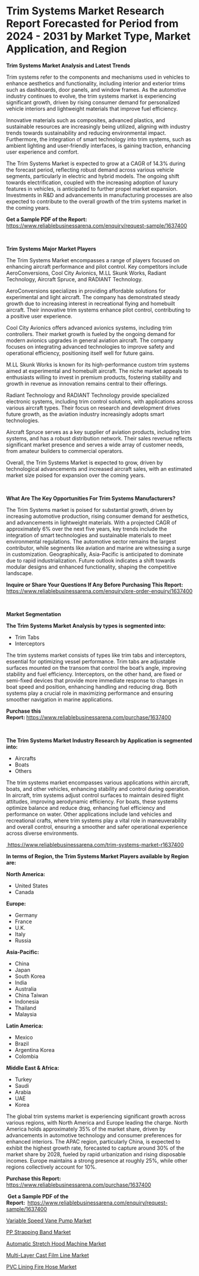 <p><h1>Trim Systems Market Research Report Forecasted for Period from 2024 -  2031 by Market Type, Market Application, and Region</h1></p><p><strong>Trim Systems Market Analysis and Latest Trends</strong></p>
<p><p>Trim systems refer to the components and mechanisms used in vehicles to enhance aesthetics and functionality, including interior and exterior trims such as dashboards, door panels, and window frames. As the automotive industry continues to evolve, the trim systems market is experiencing significant growth, driven by rising consumer demand for personalized vehicle interiors and lightweight materials that improve fuel efficiency.</p><p>Innovative materials such as composites, advanced plastics, and sustainable resources are increasingly being utilized, aligning with industry trends towards sustainability and reducing environmental impact. Furthermore, the integration of smart technology into trim systems, such as ambient lighting and user-friendly interfaces, is gaining traction, enhancing user experience and comfort.</p><p>The Trim Systems Market is expected to grow at a CAGR of 14.3% during the forecast period, reflecting robust demand across various vehicle segments, particularly in electric and hybrid models. The ongoing shift towards electrification, coupled with the increasing adoption of luxury features in vehicles, is anticipated to further propel market expansion. Investments in R&D and advancements in manufacturing processes are also expected to contribute to the overall growth of the trim systems market in the coming years.</p></p>
<p><strong>Get a Sample PDF of the Report:&nbsp;</strong> <a href="https://www.reliablebusinessarena.com/enquiry/request-sample/1637400?utm_campaign=1816&utm_medium=2&utm_source=Github&utm_content=ia&utm_term=01112024&utm_id=trim-systems">https://www.reliablebusinessarena.com/enquiry/request-sample/1637400</a></p>
<p>&nbsp;</p>
<p><strong>Trim Systems Major Market Players</strong></p>
<p><p>The Trim Systems Market encompasses a range of players focused on enhancing aircraft performance and pilot control. Key competitors include AeroConversions, Cool City Avionics, M.LL Skunk Works, Radiant Technology, Aircraft Spruce, and RADIANT Technology.</p><p>AeroConversions specializes in providing affordable solutions for experimental and light aircraft. The company has demonstrated steady growth due to increasing interest in recreational flying and homebuilt aircraft. Their innovative trim systems enhance pilot control, contributing to a positive user experience.</p><p>Cool City Avionics offers advanced avionics systems, including trim controllers. Their market growth is fueled by the ongoing demand for modern avionics upgrades in general aviation aircraft. The company focuses on integrating advanced technologies to improve safety and operational efficiency, positioning itself well for future gains.</p><p>M.LL Skunk Works is known for its high-performance custom trim systems aimed at experimental and homebuilt aircraft. The niche market appeals to enthusiasts willing to invest in premium products, fostering stability and growth in revenue as innovation remains central to their offerings.</p><p>Radiant Technology and RADIANT Technology provide specialized electronic systems, including trim control solutions, with applications across various aircraft types. Their focus on research and development drives future growth, as the aviation industry increasingly adopts smart technologies. </p><p>Aircraft Spruce serves as a key supplier of aviation products, including trim systems, and has a robust distribution network. Their sales revenue reflects significant market presence and serves a wide array of customer needs, from amateur builders to commercial operators.</p><p>Overall, the Trim Systems Market is expected to grow, driven by technological advancements and increased aircraft sales, with an estimated market size poised for expansion over the coming years.</p></p>
<p>&nbsp;</p>
<p><strong>What Are The Key Opportunities For Trim Systems Manufacturers?</strong></p>
<p><p>The Trim Systems market is poised for substantial growth, driven by increasing automotive production, rising consumer demand for aesthetics, and advancements in lightweight materials. With a projected CAGR of approximately 6% over the next five years, key trends include the integration of smart technologies and sustainable materials to meet environmental regulations. The automotive sector remains the largest contributor, while segments like aviation and marine are witnessing a surge in customization. Geographically, Asia-Pacific is anticipated to dominate due to rapid industrialization. Future outlook indicates a shift towards modular designs and enhanced functionality, shaping the competitive landscape.</p></p>
<p><strong>Inquire or Share Your Questions If Any Before Purchasing This Report:</strong> <a href="https://www.reliablebusinessarena.com/enquiry/pre-order-enquiry/1637400?utm_campaign=1816&utm_medium=2&utm_source=Github&utm_content=ia&utm_term=01112024&utm_id=trim-systems">https://www.reliablebusinessarena.com/enquiry/pre-order-enquiry/1637400</a></p>
<p>&nbsp;</p>
<p><strong>Market Segmentation</strong></p>
<p><strong>The Trim Systems Market Analysis by types is segmented into:</strong></p>
<p><ul><li>Trim Tabs</li><li>Interceptors</li></ul></p>
<p><p>The trim systems market consists of types like trim tabs and interceptors, essential for optimizing vessel performance. Trim tabs are adjustable surfaces mounted on the transom that control the boat’s angle, improving stability and fuel efficiency. Interceptors, on the other hand, are fixed or semi-fixed devices that provide more immediate response to changes in boat speed and position, enhancing handling and reducing drag. Both systems play a crucial role in maximizing performance and ensuring smoother navigation in marine applications.</p></p>
<p><strong>Purchase this Report:&nbsp;</strong><a href="https://www.reliablebusinessarena.com/purchase/1637400?utm_campaign=1816&utm_medium=2&utm_source=Github&utm_content=ia&utm_term=01112024&utm_id=trim-systems">https://www.reliablebusinessarena.com/purchase/1637400</a></p>
<p>&nbsp;</p>
<p><strong>The Trim Systems Market Industry Research by Application is segmented into:</strong></p>
<p><ul><li>Aircrafts</li><li>Boats</li><li>Others</li></ul></p>
<p><p>The trim systems market encompasses various applications within aircraft, boats, and other vehicles, enhancing stability and control during operation. In aircraft, trim systems adjust control surfaces to maintain desired flight attitudes, improving aerodynamic efficiency. For boats, these systems optimize balance and reduce drag, enhancing fuel efficiency and performance on water. Other applications include land vehicles and recreational crafts, where trim systems play a vital role in maneuverability and overall control, ensuring a smoother and safer operational experience across diverse environments.</p></p>
<p><a href="https://www.reliablebusinessarena.com/trim-systems-market-r1637400?utm_campaign=1816&utm_medium=2&utm_source=Github&utm_content=ia&utm_term=01112024&utm_id=trim-systems">&nbsp;https://www.reliablebusinessarena.com/trim-systems-market-r1637400</a></p>
<p><strong>In terms of Region, the Trim Systems Market Players available by Region are:</strong></p>
<p>
    <p> <strong> North America: </strong>
        <ul>
            <li>United States</li>
            <li>Canada</li>
        </ul>
        </p> 
    <p> <strong> Europe: </strong>
        <ul>
            <li>Germany</li>
            <li>France</li>
            <li>U.K.</li>
            <li>Italy</li>
            <li>Russia</li>
        </ul>
        </p> 
    <p> <strong> Asia-Pacific: </strong>
        <ul>
            <li>China</li>
            <li>Japan</li>
            <li>South Korea</li>
            <li>India</li>
            <li>Australia</li>
            <li>China Taiwan</li>
            <li>Indonesia</li>
            <li>Thailand</li>
            <li>Malaysia</li>
        </ul>
        </p> 
    <p> <strong> Latin America: </strong>
        <ul>
            <li>Mexico</li>
            <li>Brazil</li>
            <li>Argentina Korea</li>
            <li>Colombia</li>
        </ul>
        </p> 
    <p> <strong> Middle East & Africa: </strong>
        <ul>
            <li>Turkey</li>
            <li>Saudi</li>
            <li>Arabia</li>
            <li>UAE</li>
            <li>Korea</li>
        </ul>
    </p>
    </p>
<p><p>The global trim systems market is experiencing significant growth across various regions, with North America and Europe leading the charge. North America holds approximately 35% of the market share, driven by advancements in automotive technology and consumer preferences for enhanced interiors. The APAC region, particularly China, is expected to exhibit the highest growth rate, forecasted to capture around 30% of the market share by 2028, fueled by rapid urbanization and rising disposable incomes. Europe maintains a strong presence at roughly 25%, while other regions collectively account for 10%.</p></p>
<p><strong>Purchase this Report: </strong><a href="https://www.reliablebusinessarena.com/purchase/1637400?utm_campaign=1816&utm_medium=2&utm_source=Github&utm_content=ia&utm_term=01112024&utm_id=trim-systems">https://www.reliablebusinessarena.com/purchase/1637400</a></p>
<p>&nbsp;<strong>Get a Sample PDF of the Report:&nbsp;&nbsp;</strong><a href="https://www.reliablebusinessarena.com/enquiry/request-sample/1637400?utm_campaign=1816&utm_medium=2&utm_source=Github&utm_content=ia&utm_term=01112024&utm_id=trim-systems">https://www.reliablebusinessarena.com/enquiry/request-sample/1637400</a></p>
<p><strong></strong></p>
<p><p><a href="https://issuu.com/reportprime-2/docs/variable-speed-vane-pump-market-siz_53f7efdd888f28?utm_campaign=1816&utm_medium=2&utm_source=Github&utm_content=ia&utm_term=01112024&utm_id=trim-systems">Variable Speed Vane Pump Market</a></p><p><a href="https://www.linkedin.com/pulse/pp-strapping-band-market-drivers-challenges-forecast-2024-2031-u6llc?utm_campaign=1816&utm_medium=2&utm_source=Github&utm_content=ia&utm_term=01112024&utm_id=trim-systems">PP Strapping Band Market</a></p><p><a href="https://www.linkedin.com/pulse/global-automatic-stretch-hood-machine-market-opportunities-challenges2024-1soqc?utm_campaign=1816&utm_medium=2&utm_source=Github&utm_content=ia&utm_term=01112024&utm_id=trim-systems">Automatic Stretch Hood Machine Market</a></p><p><a href="https://www.linkedin.com/pulse/global-multi-layer-cast-film-line-market-focus-application-end-use-ubnmc?utm_campaign=1816&utm_medium=2&utm_source=Github&utm_content=ia&utm_term=01112024&utm_id=trim-systems">Multi-Layer Cast Film Line Market</a></p><p><a href="https://www.linkedin.com/pulse/global-pvc-lining-fire-hose-market-share-growth-opportunities-iy0ac?utm_campaign=1816&utm_medium=2&utm_source=Github&utm_content=ia&utm_term=01112024&utm_id=trim-systems">PVC Lining Fire Hose Market</a></p></p>